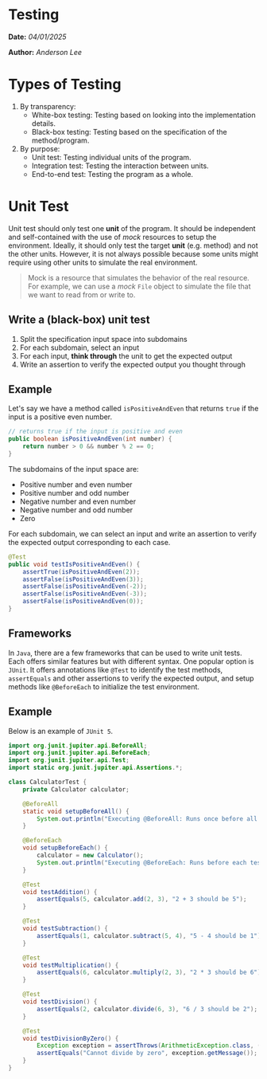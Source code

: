 Testing
==============

**Date:** *04/01/2025*

**Author:** *Anderson Lee*

# Types of Testing
1. By transparency: 
    * White-box testing: Testing based on looking into the implementation details.
    * Black-box testing: Testing based on the specification of the method/program.
2. By purpose:
    * Unit test: Testing individual units of the program.
    * Integration test: Testing the interaction between units.
    * End-to-end test: Testing the program as a whole.

# Unit Test
Unit test should only test one **unit** of the program. It should be independent and self-contained with the use of *mock* resources to setup the environment. Ideally, it should only test the target **unit** (e.g. method) and not the other units. However, it is not always possible because some units might require using other units to simulate the real environment.

> Mock is a resource that simulates the behavior of the real resource. For example, we can use a *mock* `File` object to simulate the file that we want to read from or write to.

## Write a (black-box) unit test
1. Split the specification input space into subdomains
2. For each subdomain, select an input
3. For each input, **think through** the unit to get the expected output
4. Write an assertion to verify the expected output you thought through

## Example
Let's say we have a method called `isPositiveAndEven` that returns `true` if the input is a positive even number.
~~~java
// returns true if the input is positive and even
public boolean isPositiveAndEven(int number) {
    return number > 0 && number % 2 == 0;
}
~~~
The subdomains of the input space are:
* Positive number and even number
* Positive number and odd number
* Negative number and even number
* Negative number and odd number
* Zero

For each subdomain, we can select an input and write an assertion to verify the expected output corresponding to each case.
~~~java
@Test
public void testIsPositiveAndEven() {
    assertTrue(isPositiveAndEven(2));
    assertFalse(isPositiveAndEven(3));
    assertFalse(isPositiveAndEven(-2));
    assertFalse(isPositiveAndEven(-3));
    assertFalse(isPositiveAndEven(0));
}
~~~

## Frameworks
In `Java`, there are a few frameworks that can be used to write unit tests. Each offers similar features but with different syntax. One popular option is `JUnit`. It offers annotations like `@Test` to identify the test methods, `assertEquals` and other assertions to verify the expected output, and setup methods like `@BeforeEach` to initialize the test environment.

## Example
Below is an example of `JUnit 5`.
~~~java
import org.junit.jupiter.api.BeforeAll;
import org.junit.jupiter.api.BeforeEach;
import org.junit.jupiter.api.Test;
import static org.junit.jupiter.api.Assertions.*;

class CalculatorTest {
    private Calculator calculator;

    @BeforeAll
    static void setupBeforeAll() {
        System.out.println("Executing @BeforeAll: Runs once before all tests.");
    }

    @BeforeEach
    void setupBeforeEach() {
        calculator = new Calculator();
        System.out.println("Executing @BeforeEach: Runs before each test.");
    }

    @Test
    void testAddition() {
        assertEquals(5, calculator.add(2, 3), "2 + 3 should be 5");
    }

    @Test
    void testSubtraction() {
        assertEquals(1, calculator.subtract(5, 4), "5 - 4 should be 1");
    }

    @Test
    void testMultiplication() {
        assertEquals(6, calculator.multiply(2, 3), "2 * 3 should be 6");
    }

    @Test
    void testDivision() {
        assertEquals(2, calculator.divide(6, 3), "6 / 3 should be 2");
    }

    @Test
    void testDivisionByZero() {
        Exception exception = assertThrows(ArithmeticException.class, () -> calculator.divide(5, 0));
        assertEquals("Cannot divide by zero", exception.getMessage());
    }
}
~~~
